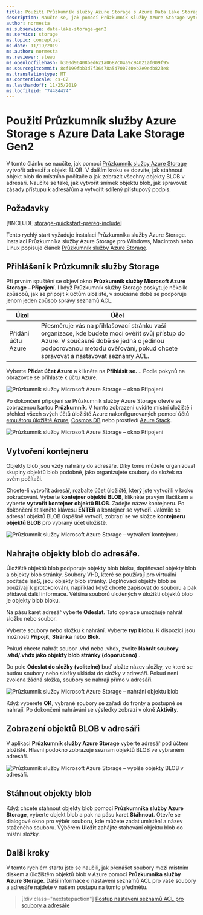 ```yaml
---
title: Použití Průzkumník služby Azure Storage s Azure Data Lake Storage Gen2
description: Naučte se, jak pomocí Průzkumník služby Azure Storage vytvořit systém souborů v účtu Azure Data Lake Storage Gen2 a také v adresáři a v souboru. V dalším kroku se dozvíte, jak stáhnout soubor do místního počítače a jak zobrazit celý soubor v adresáři.
author: normesta
ms.subservice: data-lake-storage-gen2
ms.service: storage
ms.topic: conceptual
ms.date: 11/19/2019
ms.author: normesta
ms.reviewer: stewu
ms.openlocfilehash: b300d96408bed621a0687c04a9c94021af009f95
ms.sourcegitcommit: 8cf199fbb3d7f36478a54700740eb2e9edb823e8
ms.translationtype: MT
ms.contentlocale: cs-CZ
ms.lasthandoff: 11/25/2019
ms.locfileid: "74484474"
---
```

# <a name="use-azure-storage-explorer-with-azure-data-lake-storage-gen2"></a>Použití Průzkumník služby Azure Storage s Azure Data Lake Storage Gen2

V tomto článku se naučíte, jak pomocí [Průzkumník služby Azure Storage](https://azure.microsoft.com/features/storage-explorer/) vytvořit adresář a objekt BLOB. V dalším kroku se dozvíte, jak stáhnout objekt blob do místního počítače a jak zobrazit všechny objekty BLOB v adresáři. Naučíte se také, jak vytvořit snímek objektu blob, jak spravovat zásady přístupu k adresářům a vytvořit sdílený přístupový podpis.

## <a name="prerequisites"></a>Požadavky

[!INCLUDE [storage-quickstart-prereq-include](../../../includes/storage-quickstart-prereq-include.md)]

Tento rychlý start vyžaduje instalaci Průzkumníka služby Azure Storage. Instalaci Průzkumníka služby Azure Storage pro Windows, Macintosh nebo Linux popisuje článek [Průzkumník služby Azure Storage](https://azure.microsoft.com/features/storage-explorer/).

## <a name="sign-in-to-storage-explorer"></a>Přihlášení k Průzkumník služby Storage

Při prvním spuštění se objeví okno **Průzkumník služby Microsoft Azure Storage – Připojení**. I když Průzkumník služby Storage poskytuje několik způsobů, jak se připojit k účtům úložiště, v současné době se podporuje jenom jeden způsob správy seznamů ACL.

|Úkol|Účel|
|---|---|
|Přidání účtu Azure | Přesměruje vás na přihlašovací stránku vaší organizace, kde budete moci ověřit svůj přístup do Azure. V současné době se jedná o jedinou podporovanou metodu ověřování, pokud chcete spravovat a nastavovat seznamy ACL. |

Vyberte **Přidat účet Azure** a klikněte na **Přihlásit se.** .. Podle pokynů na obrazovce se přihlaste k účtu Azure.

![Průzkumník služby Microsoft Azure Storage – okno Připojení](media/storage-quickstart-blobs-storage-explorer/connect.png)

Po dokončení připojení se Průzkumník služby Azure Storage otevře se zobrazenou kartou **Průzkumník**. V tomto zobrazení uvidíte místní úložiště i přehled všech svých účtů úložiště Azure nakonfigurovaných pomocí účtů [emulátoru úložiště Azure](../common/storage-use-emulator.md?toc=%2fazure%2fstorage%2fblobs%2ftoc.json), [Cosmos DB](../../cosmos-db/storage-explorer.md?toc=%2fazure%2fstorage%2fblobs%2ftoc.json) nebo prostředí [Azure Stack](/azure-stack/user/azure-stack-storage-connect-se?toc=%2fazure%2fstorage%2fblobs%2ftoc.json).

![Průzkumník služby Microsoft Azure Storage – okno Připojení](media/storage-quickstart-blobs-storage-explorer/mainpage.png)

## <a name="create-a-container"></a>Vytvoření kontejneru

Objekty blob jsou vždy nahrány do adresáře. Díky tomu můžete organizovat skupiny objektů blob podobně, jako organizujete soubory do složek na svém počítači.

Chcete-li vytvořit adresář, rozbalte účet úložiště, který jste vytvořili v kroku pokračování. Vyberte **kontejner objektů BLOB**, klikněte pravým tlačítkem a vyberte **vytvořit kontejner objektů BLOB**. Zadejte název kontejneru. Po dokončení stiskněte klávesu **ENTER** a kontejner se vytvoří. Jakmile se adresář objektů BLOB úspěšně vytvoří, zobrazí se ve složce **kontejneru objektů BLOB** pro vybraný účet úložiště.

![Průzkumník služby Microsoft Azure Storage – vytváření kontejneru](media/storage-quickstart-blobs-storage-explorer/creating-a-filesystem.png)

## <a name="upload-blobs-to-the-directory"></a>Nahrajte objekty blob do adresáře.

Úložiště objektů blob podporuje objekty blob bloku, doplňovací objekty blob a objekty blob stránky. Soubory VHD, které se používají pro virtuální počítače IaaS, jsou objekty blob stránky. Doplňovací objekty blob se používají k protokolování, například když chcete zapisovat do souboru a pak přidávat další informace. Většina souborů uložených v úložišti objektů blob je objekty blob bloku.

Na pásu karet adresář vyberte **Odeslat**. Tato operace umožňuje nahrát složku nebo soubor.

Vyberte soubory nebo složku k nahrání. Vyberte **typ blobu**. K dispozici jsou možnosti **Připojit**, **Stránka** nebo **Blok**.

Pokud chcete nahrát soubor .vhd nebo .vhdx, zvolte **Nahrát soubory .vhd/.vhdx jako objekty blob stránky (doporučeno)** .

Do pole **Odeslat do složky (volitelné)** buď uložte název složky, ve které se budou soubory nebo složky ukládat do složky v adresáři. Pokud není zvolena žádná složka, soubory se nahrají přímo v adresáři.

![Průzkumník služby Microsoft Azure Storage – nahrání objektu blob](media/storage-quickstart-blobs-storage-explorer/uploadblob.png)

Když vyberete **OK**, vybrané soubory se zařadí do fronty a postupně se nahrají. Po dokončení nahrávání se výsledky zobrazí v okně **Aktivity**.

## <a name="view-blobs-in-a-directory"></a>Zobrazení objektů BLOB v adresáři

V aplikaci **Průzkumník služby Azure Storage** vyberte adresář pod účtem úložiště. Hlavní podokno zobrazuje seznam objektů BLOB ve vybraném adresáři.

![Průzkumník služby Microsoft Azure Storage – vypíše objekty BLOB v adresáři.](media/storage-quickstart-blobs-storage-explorer/listblobs.png)

## <a name="download-blobs"></a>Stáhnout objekty blob

Když chcete stáhnout objekty blob pomocí **Průzkumníka služby Azure Storage**, vyberte objekt blob a pak na pásu karet **Stáhnout**. Otevře se dialogové okno pro výběr souboru, kde můžete zadat umístění a název staženého souboru. Výběrem **Uložit** zahájíte stahování objektu blob do místní složky.

## <a name="next-steps"></a>Další kroky

V tomto rychlém startu jste se naučili, jak přenášet soubory mezi místním diskem a úložištěm objektů blob v Azure pomocí **Průzkumníka služby Azure Storage**. Další informace o nastavení seznamů ACL pro vaše soubory a adresáře najdete v našem postupu na tomto předmětu.

> [!div class="nextstepaction"]
> [Postup nastavení seznamů ACL pro soubory a adresáře](data-lake-storage-how-to-set-permissions-storage-explorer.md)
